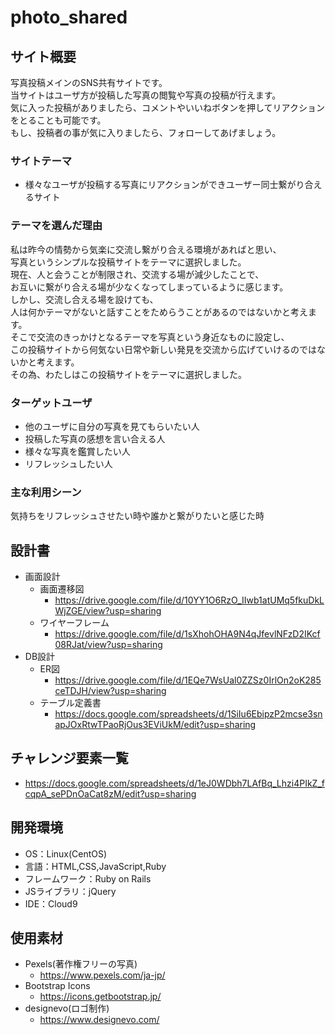 # photo_shared

## サイト概要
写真投稿メインのSNS共有サイトです。<br>
当サイトはユーザ方が投稿した写真の閲覧や写真の投稿が行えます。<br>
気に入った投稿がありましたら、コメントやいいねボタンを押してリアクションをとることも可能です。<br>
もし、投稿者の事が気に入りましたら、フォローしてあげましょう。

### サイトテーマ
- 様々なユーザが投稿する写真にリアクションができユーザー同士繋がり合えるサイト

### テーマを選んだ理由
私は昨今の情勢から気楽に交流し繋がり合える環境があればと思い、<br>
写真というシンプルな投稿サイトをテーマに選択しました。<br>
現在、人と会うことが制限され、交流する場が減少したことで、<br>
お互いに繋がり合える場が少なくなってしまっているように感じます。<br>
しかし、交流し合える場を設けても、<br>
人は何かテーマがないと話すことをためらうことがあるのではないかと考えます。<br>
そこで交流のきっかけとなるテーマを写真という身近なものに設定し、<br>
この投稿サイトから何気ない日常や新しい発見を交流から広げていけるのではないかと考えます。<br>
その為、わたしはこの投稿サイトをテーマに選択しました。


### ターゲットユーザ
- 他のユーザに自分の写真を見てもらいたい人
- 投稿した写真の感想を言い合える人
- 様々な写真を鑑賞したい人
- リフレッシュしたい人

### 主な利用シーン
気持ちをリフレッシュさせたい時や誰かと繋がりたいと感じた時

## 設計書
- 画面設計
    - 画面遷移図
        - <https://drive.google.com/file/d/10YY1O6RzO_IIwb1atUMq5fkuDkLWjZGE/view?usp=sharing>
    - ワイヤーフレーム
        - <https://drive.google.com/file/d/1sXhohOHA9N4qJfevlNFzD2IKcf08RJat/view?usp=sharing>
- DB設計
    - ER図
        - <https://drive.google.com/file/d/1EQe7WsUal0ZZSz0IrlOn2oK285ceTDJH/view?usp=sharing>
    - テーブル定義書
        - <https://docs.google.com/spreadsheets/d/1SiIu6EbipzP2mcse3snapJOxRtwTPaoRjOus3EViUkM/edit?usp=sharing>
<!--- 詳細設計-->
<!--    --->

## チャレンジ要素一覧
- <https://docs.google.com/spreadsheets/d/1eJ0WDbh7LAfBq_Lhzi4PIkZ_fcqpA_sePDnOaCat8zM/edit?usp=sharing>

## 開発環境
- OS：Linux(CentOS)
- 言語：HTML,CSS,JavaScript,Ruby
- フレームワーク：Ruby on Rails
- JSライブラリ：jQuery
- IDE：Cloud9

## 使用素材
- Pexels(著作権フリーの写真)
    - <https://www.pexels.com/ja-jp/>
- Bootstrap Icons
    - <https://icons.getbootstrap.jp/>
- designevo(ロゴ制作)
    - <https://www.designevo.com/>